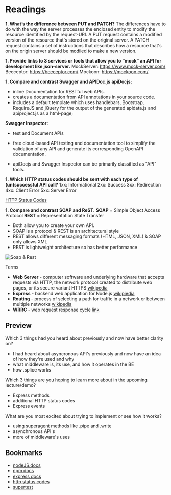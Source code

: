 # Readings

**1. What’s the difference between PUT and PATCH?**
The differences have to do with the way the server processes the enclosed entity to modify the resource identified by the request-URI.  A PUT request contains a modified version of the resource that's stored on the original server.  A PATCH request contains a set of instructions that describes how a resource that's on the origin server should be modiied to make a new version.

**1. Provide links to 3 services or tools that allow you to “mock” an API for development like json-server.**
    MockServer: https://www.mock-server.com/
    Beeceptor: https://beeceptor.com/
    Mockoon: https://mockoon.com/

**1. Compare and contrast Swagger and APIDoc.js**
**apiDocjs:** 
- inline Documentation for RESTful web APIs. 
- creates a documentation from API annotations in your source code.
- includes a default template which uses handlebars, Bootstrap, RequireJS and jQuery for the output of the generated apidata.js and apiproject.js as a html-page; 

**Swagger Inspector:** 
- test and Document APIs 
- free cloud-based API testing and documentation tool to simplify the validation of any API and generate its corresponding OpenAPI documentation.

- apiDocjs and Swagger Inspector can be primarily classified as "API" tools.

**1. Which HTTP status codes should be sent with each type of (un)successful API call?**
1xx: Informational
2xx: Success
3xx: Redirection
4xx: Client Error
5xx: Server Error

[HTTP Status Codes](https://restfulapi.net/http-status-codes/)

**1. Compare and contrast SOAP and ReST.**
**SOAP** = Simple Object Access Protocol
**REST** = Representation State Transfer

- Both allow you to create your own API.
- SOAP is a protocol & REST is an architectural style
- REST allows different messaging formats (HTML, JSON, XML) & SOAP only allows XML
- REST is lightweight architecture so has better performance

![Soap & Rest](soaprest.png)

Terms

- **Web Server** - computer software and underlying hardware that accepts requests via HTTP, the network protocol created to distribute web pages, or its secure variant HTTPS [wikipedia](https://en.wikipedia.org/wiki/Web_server)
- **Express** - backend web application for Node.js [wikipiedia](https://en.wikipedia.org/wiki/Express.js)
- **Routing** - process of selecting a path for traffic in a network or between multiple networks [wikipedia](https://en.wikipedia.org/wiki/Routing)
- **WRRC** - web request response cycle [link](https://medium.com/@jen_strong/the-request-response-cycle-of-the-web-1b7e206e9047)

## Preview

Which 3 things had you heard about previously and now have better clarity on?
- I had heard about asyncronous API's previously and now have an idea of how they're used and why
- what middleware is, its use, and how it operates in the BE
- how .splice works

Which 3 things are you hoping to learn more about in the upcoming lecture/demo?
- Express methods
- additional HTTP status codes
- Express events

What are you most excited about trying to implement or see how it works?
- using superagent methods like .pipe and .write
- asynchronous API's
- more of middleware's uses

## Bookmarks
- [nodeJS.docs]()
- [npm docs]()
- [express docs]()
- [http status codes]()
- [supertest]()